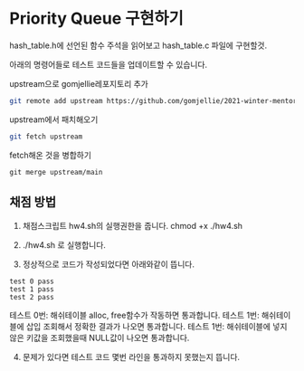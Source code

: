 
# Priority Queue 구현하기

hash_table.h에 선언된 함수 주석을 읽어보고 hash_table.c 파일에 구현할것.

아래의 명령어들로 테스트 코드들을 업데이트할 수 있습니다.

upstream으로 gomjellie레포지토리 추가
```sh
git remote add upstream https://github.com/gomjellie/2021-winter-mentoring
```

upstream에서 패치해오기
```sh
git fetch upstream
```

fetch해온 것을 병합하기
```
git merge upstream/main
```

## 채점 방법

1. 채점스크립트 hw4.sh의 실행권한을 줍니다. chmod +x ./hw4.sh 

2. ./hw4.sh 로 실행합니다.

3. 정상적으로 코드가 작성되었다면 아래와같이 뜹니다.

```
test 0 pass
test 1 pass
test 2 pass
```

테스트 0번: 해쉬테이블 alloc, free함수가 작동하면 통과합니다.
테스트 1번: 해쉬테이블에 삽입 조회해서 정확한 결과가 나오면 통과합니다.
테스트 1번: 해쉬테이블에 넣지 않은 키값을 조회했을때 NULL값이 나오면 통과합니다.

4. 문제가 있다면 테스트 코드 몇번 라인을 통과하지 못했는지 뜹니다.
